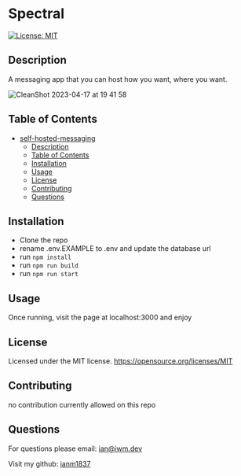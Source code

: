 # Spectral

[![License: MIT](https://img.shields.io/badge/License-MIT-yellow.svg)](https://opensource.org/licenses/MIT)

## Description

A messaging app that you can host how you want, where you want.

![CleanShot 2023-04-17 at 19 41 58](https://user-images.githubusercontent.com/65581204/232656788-7074fa60-1d73-4447-8dc3-f1a1eb5d4630.png)

## Table of Contents

- [self-hosted-messaging](#self-hosted-messaging)
  - [Description](#description)
  - [Table of Contents](#table-of-contents)
  - [Installation](#installation)
  - [Usage](#usage)
  - [License](#license)
  - [Contributing](#contributing)
  - [Questions](#questions)

## Installation

- Clone the repo
- rename .env.EXAMPLE to .env and update the database url
- run `npm install`
- run `npm run build`
- run `npm run start`

## Usage

Once running, visit the page at localhost:3000 and enjoy

## License

Licensed under the MIT license.
https://opensource.org/licenses/MIT

## Contributing

no contribution currently allowed on this repo

## Questions

For questions please email: ian@iwm.dev

Visit my github: [ianm1837](https://www.github.com/ianm1837)
